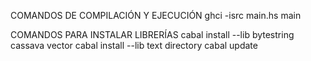 COMANDOS DE COMPILACIÓN Y EJECUCIÓN
	ghci -isrc main.hs
	main



COMANDOS PARA INSTALAR LIBRERÍAS
	cabal install --lib bytestring cassava vector
	cabal install --lib text directory
	cabal update
